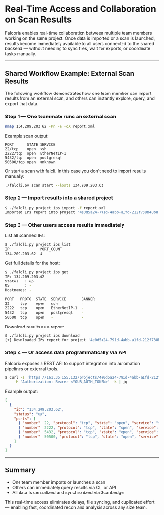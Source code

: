 # Real-Time Access and Collaboration on Scan Results

Falcoria enables real-time collaboration between multiple team members working on the same project. Once data is imported or a scan is launched, results become immediately available to all users connected to the shared backend — without needing to sync files, wait for exports, or coordinate tasks manually.

---

## Shared Workflow Example: External Scan Results

The following workflow demonstrates how one team member can import results from an external scan, and others can instantly explore, query, and export that data.

### Step 1 — One teammate runs an external scan

```bash
nmap 134.209.203.62 -Pn -n -oX report.xml
```

Example scan output:
```
PORT      STATE SERVICE
22/tcp    open  ssh
2222/tcp  open  EtherNetIP-1
5432/tcp  open  postgresql
50500/tcp open  unknown
```

Or start a scan with falcli. In this case you don't need to import results manually:
```bash
./falcli.py scan start --hosts 134.209.203.62
```


### Step 2 — Import results into a shared project

```bash
$ ./falcli.py project ips import -f report.xml
Imported IPs report into project '4e0d5a24-791d-4abb-a1fd-212f738b48b8'. Result: 1 IP.
```

### Step 3 — Other users access results immediately

List all scanned IPs:
```bash
$ ./falcli.py project ips list
IP              PORT_COUNT
134.209.203.62  4
```

Get full details for the host:
```bash
$ ./falcli.py project ips get
IP: 134.209.203.62
Status   : up
OS       : -
Hostnames: -

PORT   PROTO  STATE  SERVICE       BANNER
22     tcp    open   ssh           -     
2222   tcp    open   EtherNetIP-1  -     
5432   tcp    open   postgresql    -     
50500  tcp    open   -             -     
```

Download results as a report:
```bash
$ ./falcli.py project ips download
[+] Downloaded IPs report for project '4e0d5a24-791d-4abb-a1fd-212f738b48b8'.
```

### Step 4 — Or access data programmatically via API

Falcoria exposes a REST API to support integration into automation pipelines or external tools.

```bash
$ curl -s 'https://161.35.155.132/projects/4e0d5a24-791d-4abb-a1fd-212f738b48b8/ips' \
    -H 'Authorization: Bearer <YOUR_AUTH_TOKEN>' -k | jq
```

Example output:
```json
[
  {
    "ip": "134.209.203.62",
    "status": "up",
    "ports": [
      { "number": 22, "protocol": "tcp", "state": "open", "service": "ssh" },
      { "number": 2222, "protocol": "tcp", "state": "open", "service": "EtherNetIP-1" },
      { "number": 5432, "protocol": "tcp", "state": "open", "service": "postgresql" },
      { "number": 50500, "protocol": "tcp", "state": "open", "service": "" }
    ]
  }
]
```

---

## Summary

- One team member imports or launches a scan
- Others can immediately query results via CLI or API
- All data is centralized and synchronized via ScanLedger

This real-time access eliminates delays, file syncing, and duplicated effort — enabling fast, coordinated recon and analysis across any size team.